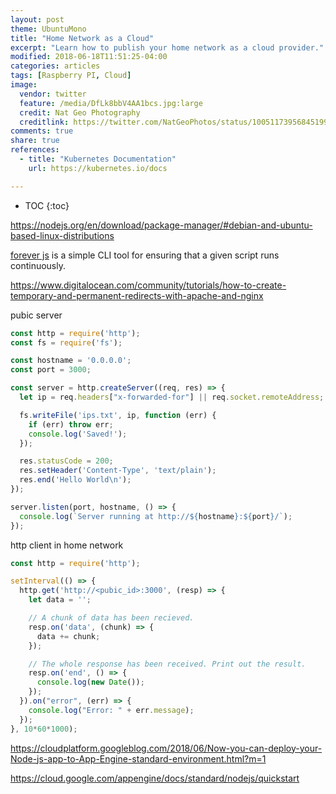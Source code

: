 ```yaml
---
layout: post
theme: UbuntuMono
title: "Home Network as a Cloud"
excerpt: "Learn how to publish your home network as a cloud provider."
modified: 2018-06-18T11:51:25-04:00
categories: articles
tags: [Raspberry PI, Cloud]
image:
  vendor: twitter
  feature: /media/DfLk8bbV4AA1bcs.jpg:large
  credit: Nat Geo Photography
  creditlink: https://twitter.com/NatGeoPhotos/status/1005117395684519937
comments: true
share: true
references:
  - title: "Kubernetes Documentation"
    url: https://kubernetes.io/docs

---
```


* TOC
{:toc}

https://nodejs.org/en/download/package-manager/#debian-and-ubuntu-based-linux-distributions

[forever js](https://github.com/foreverjs/forever) is a simple CLI tool for ensuring that a given script runs continuously.

https://www.digitalocean.com/community/tutorials/how-to-create-temporary-and-permanent-redirects-with-apache-and-nginx

pubic server
```javascript
const http = require('http');
const fs = require('fs');

const hostname = '0.0.0.0';
const port = 3000;

const server = http.createServer((req, res) => {
  let ip = req.headers["x-forwarded-for"] || req.socket.remoteAddress;

  fs.writeFile('ips.txt', ip, function (err) {
    if (err) throw err;
    console.log('Saved!');
  });

  res.statusCode = 200;
  res.setHeader('Content-Type', 'text/plain');
  res.end('Hello World\n');
});

server.listen(port, hostname, () => {
  console.log(`Server running at http://${hostname}:${port}/`);
});
```

http client in home network
```javascript
const http = require('http');

setInterval(() => {
  http.get('http://<pubic_id>:3000', (resp) => {
    let data = '';

    // A chunk of data has been recieved.
    resp.on('data', (chunk) => {
      data += chunk;
    });

    // The whole response has been received. Print out the result.
    resp.on('end', () => {
      console.log(new Date());
    });
  }).on("error", (err) => {
    console.log("Error: " + err.message);
  });
}, 10*60*1000);
```


https://cloudplatform.googleblog.com/2018/06/Now-you-can-deploy-your-Node-js-app-to-App-Engine-standard-environment.html?m=1

https://cloud.google.com/appengine/docs/standard/nodejs/quickstart
